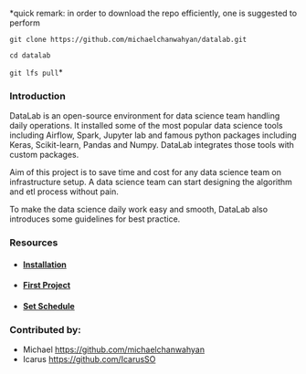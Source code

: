 *quick remark: in order to download the repo efficiently, one is suggested to perform 

`git clone https://github.com/michaelchanwahyan/datalab.git`

`cd datalab`

`git lfs pull`*

### Introduction

DataLab is an open-source environment for data science team handling daily operations. It installed some of the most popular data science tools including Airflow, Spark, Jupyter lab and famous python packages including Keras, Scikit-learn, Pandas and Numpy. DataLab integrates those tools with custom packages. 

Aim of this project is to save time and cost for any data science team on infrastructure setup. A data science team can start designing the algorithm and etl process without pain.

To make the data science daily work easy and smooth, DataLab also introduces some guidelines for best practice.

### Resources
- #### [Installation](https://github.com/michaelchanwahyan/datalab/wiki/Installation)
- #### [First Project](https://github.com/michaelchanwahyan/datalab/wiki/First-project)
- #### [Set Schedule](https://github.com/michaelchanwahyan/datalab/wiki/Set-Schedule)

### Contributed by:

- Michael https://github.com/michaelchanwahyan
- Icarus https://github.com/IcarusSO
